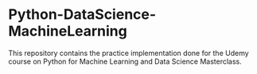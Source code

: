 # Python-DataScience-MachineLearning
This repository contains the practice implementation done for the Udemy course on Python for Machine Learning and Data Science Masterclass.
